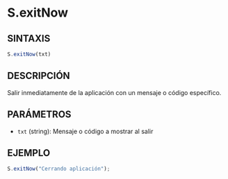 # S.exitNow

## SINTAXIS
```javascript
S.exitNow(txt)
```

## DESCRIPCIÓN
Salir inmediatamente de la aplicación con un mensaje o código específico.

## PARÁMETROS
- `txt` (string): Mensaje o código a mostrar al salir

## EJEMPLO
```javascript
S.exitNow("Cerrando aplicación");
```